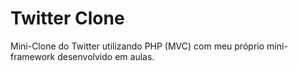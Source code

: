 # Twitter Clone
 Mini-Clone do Twitter utilizando PHP (MVC) com meu próprio mini-framework desenvolvido em aulas.
